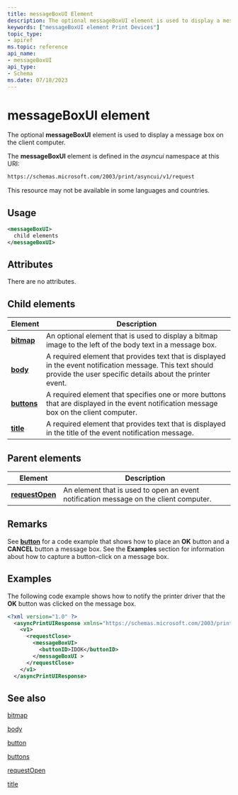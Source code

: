 ```yaml
---
title: messageBoxUI Element
description: The optional messageBoxUI element is used to display a message box on the client computer.
keywords: ["messageBoxUI element Print Devices"]
topic_type:
- apiref
ms.topic: reference
api_name:
- messageBoxUI
api_type:
- Schema
ms.date: 07/18/2023
---
```


# messageBoxUI element

The optional **messageBoxUI** element is used to display a message box on the client computer.

The **messageBoxUI** element is defined in the *asyncui* namespace at this URI:

```xml
https://schemas.microsoft.com/2003/print/asyncui/v1/request
```

This resource may not be available in some languages and countries.

## Usage

```xml
<messageBoxUI>
  child elements
</messageBoxUI>
```

## Attributes

There are no attributes.

## Child elements

| Element | Description |
|--|--|
| [**bitmap**](bitmap.md) | An optional element that is used to display a bitmap image to the left of the body text in a message box. |
| [**body**](body.md) | A required element that provides text that is displayed in the event notification message. This text should provide the user specific details about the printer event. |
| [**buttons**](buttons.md) | A required element that specifies one or more buttons that are displayed in the event notification message box on the client computer. |
| [**title**](title.md) | A required element that provides text that is displayed in the title of the event notification message. |

## Parent elements

| Element | Description |
|--|--|
| [**requestOpen**](requestopen.md) | An element that is used to open an event notification message on the client computer. |

## Remarks

See [**button**](button.md) for a code example that shows how to place an **OK** button and a **CANCEL** button a message box. See the **Examples** section for information about how to capture a button-click on a message box.

## Examples

The following code example shows how to notify the printer driver that the **OK** button was clicked on the message box.

```xml
<?xml version="1.0" ?> 
  <asyncPrintUIResponse xmlns="https://schemas.microsoft.com/2003/print/asyncui/v1/response">
    <v1>
      <requestClose>
        <messageBoxUI>
          <buttonID>IDOK</buttonID>
        </messageBoxUI >
      </requestClose>
    </v1>
  </asyncPrintUIResponse>
```

## See also

[bitmap](bitmap.md)

[body](body.md)

[button](button.md)

[buttons](buttons.md)

[requestOpen](requestopen.md)

[title](title.md)
